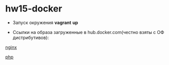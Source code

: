 # hw15-docker

- Запуск окружения **vagrant** **up**

- Ссылки на образа загруженные в hub.docker.com(честно взяты с ОФ дистрибутивов):

[nginx](https://hub.docker.com/r/vlasovvo/nginx)

[php](https://hub.docker.com/r/vlasovvo/php)